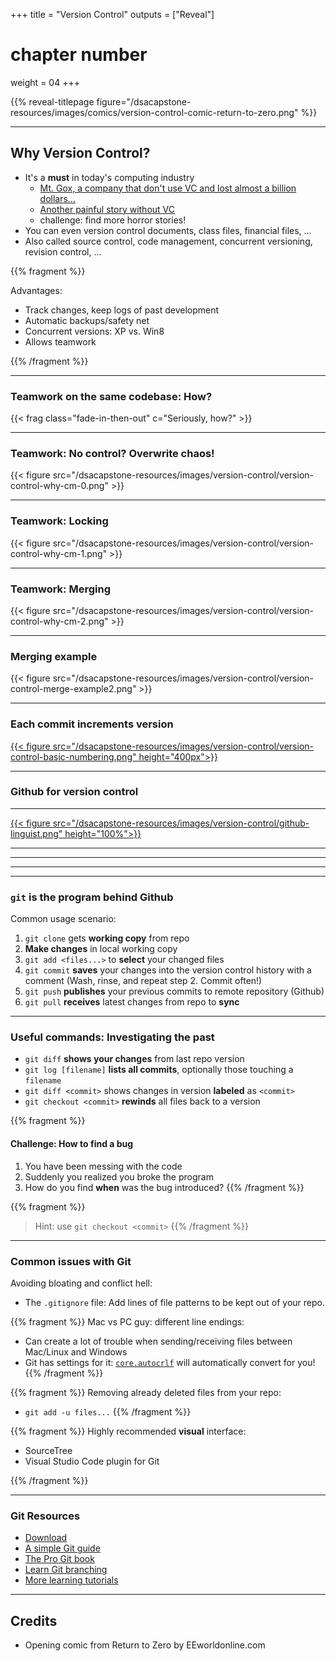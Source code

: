 +++
title = "Version Control"
outputs = ["Reveal"]
# chapter number
weight = 04
+++

{{% reveal-titlepage figure="/dsacapstone-resources/images/comics/version-control-comic-return-to-zero.png" %}}

---

## Why Version Control?

- It's a **must** in today's computing industry
  - [Mt. Gox, a company that don't use VC and lost almost a billion dollars…](https://www.wired.com/2014/03/bitcoin-exchange/)
  - [Another painful story without VC](http://www.troyhunt.com/2012/09/life-without-source-control-share-your.html)
  - challenge: find more horror stories!
- You can even version control documents, class files, financial files, …
- Also called source control, code management, concurrent versioning, revision control, …

{{% fragment %}}

Advantages:
- Track changes, keep logs of past development
- Automatic backups/safety net
- Concurrent versions: XP vs. Win8
- Allows teamwork

{{% /fragment %}}

---

### Teamwork on the same codebase: How?

{{< frag class="fade-in-then-out" c="Seriously, how?" >}}

---

### Teamwork: No control? Overwrite chaos!

{{< figure src="/dsacapstone-resources/images/version-control/version-control-why-cm-0.png" >}}

---

### Teamwork: Locking

{{< figure src="/dsacapstone-resources/images/version-control/version-control-why-cm-1.png" >}}

---

### Teamwork: Merging

{{< figure src="/dsacapstone-resources/images/version-control/version-control-why-cm-2.png" >}}

---

### Merging example

{{< figure src="/dsacapstone-resources/images/version-control/version-control-merge-example2.png" >}}

---

### Each commit increments version

[{{< figure src="/dsacapstone-resources/images/version-control/version-control-basic-numbering.png" height="400px">}}](http://betterexplained.com/articles/a-visual-guide-to-version-control/)

---

<section data-background-image="/dsacapstone-resources/images/version-control/github-mainpage.png"
    data-background-opacity=0.5>

### Github for version control

</section>

---

[{{< figure src="/dsacapstone-resources/images/version-control/github-linguist.png" height="100%">}}](http://git-scm.com/documentation)

---

<section data-background-image="/dsacapstone-resources/images/version-control/github-linguist-log.png"
    data-background-position="center"
    data-background-size="auto 100%"
    data-background-opacity=1>

</section>

---

<section data-background-image="/dsacapstone-resources/images/version-control/github-linguist-network.png"
    data-background-position="center"
    data-background-size="auto 100%"
    data-background-opacity=1>

</section>

---

<section data-background-image="/dsacapstone-resources/images/version-control/github-linguist-contrib.png"
    data-background-position="center"
    data-background-size="auto 100%"
    data-background-opacity=1>

</section>

---

### `git` is the program behind Github

Common usage scenario:

1. `git clone` gets **working copy** from repo
2. **Make changes** in local working copy
2. `git add <files...>` to **select** your changed files
3. `git commit` **saves** your changes into the version control history with a comment (Wash, rinse, and repeat step 2. Commit often!)
4. `git push` **publishes** your previous commits to remote repository (Github)
5. `git pull` **receives** latest changes from repo to **sync**

---

<slide data-background-image="/dsacapstone-resources/images/version-control/sherlock.jpg"
    data-background-position="right"
    data-background-size="auto 50%"
    data-background-opacity=0.5>

### Useful commands: Investigating the past

- `git diff` **shows your changes** from last repo version
- `git log [filename]` **lists all commits**, optionally those touching a `filename`
- `git diff <commit>` shows changes in version **labeled** as `<commit>`
- `git checkout <commit>` **rewinds** all files back to a version 

{{% fragment %}}

#### Challenge: How to find a bug

1. You have been messing with the code
2. Suddenly you realized you broke the program
3. How do you find **when** was the bug introduced?
{{% /fragment %}} 

{{% fragment %}}
> Hint: use `git checkout <commit>`
{{% /fragment %}}

</slide>

---

### Common issues with Git

Avoiding bloating and conflict hell:

- The `.gitignore` file: Add lines of file patterns to be kept out of your repo.

{{% fragment %}}
Mac vs PC guy: different line endings:

- Can create a lot of trouble when sending/receiving files between Mac/Linux and Windows
- Git has settings for it: [`core.autocrlf`](https://help.github.com/articles/dealing-with-line-endings/) will automatically convert for you!
{{% /fragment %}}

{{% fragment %}}
Removing already deleted files from your repo:

- `git add -u files...`
{{% /fragment %}}

{{% fragment %}}
Highly recommended **visual** interface:

- SourceTree
- Visual Studio Code plugin for Git

{{% /fragment %}}

---

### Git Resources

- [Download](https://git-scm.com/)
- [A simple Git guide](http://rogerdudler.github.io/git-guide/)
- [The Pro Git book](https://git-scm.com/book/en/v2)
- [Learn Git branching](https://learngitbranching.js.org/)
- [More learning tutorials](http://try.github.io/)
---

## Credits

- Opening comic from Return to Zero by EEworldonline.com
